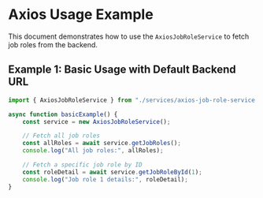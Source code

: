 # Axios Usage Example

This document demonstrates how to use the `AxiosJobRoleService` to fetch job roles from the backend.

## Example 1: Basic Usage with Default Backend URL

```typescript
import { AxiosJobRoleService } from "./services/axios-job-role-service.js";

async function basicExample() {
    const service = new AxiosJobRoleService();

    // Fetch all job roles
    const allRoles = await service.getJobRoles();
    console.log("All job roles:", allRoles);

    // Fetch a specific job role by ID
    const roleDetail = await service.getJobRoleById(1);
    console.log("Job role 1 details:", roleDetail);
}
```